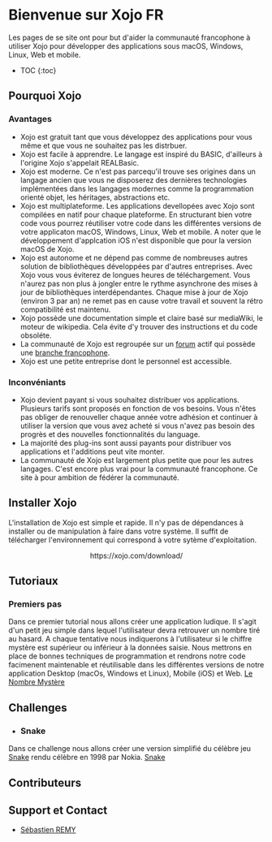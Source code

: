 # Bienvenue sur Xojo FR
Les pages de se site ont pour but d'aider la communauté francophone à utiliser Xojo pour développer des applications sous macOS, Windows, Linux, Web et mobile.
* TOC
{:toc}
## Pourquoi Xojo
### Avantages
* Xojo est gratuit tant que vous développez des applications pour vous même et que vous ne souhaitez pas les distrbuer. 
* Xojo est facile à apprendre. Le langage est inspiré du BASIC, d'ailleurs à l'origine Xojo s'appelait REALBasic.
* Xojo est moderne. Ce n'est pas parcequ'il trouve ses origines dans un langage ancien que vous ne disposerez des dernières technologies implémentées dans les langages modernes comme la programmation orienté objet, les héritages, abstractions etc.
* Xojo est multiplateforme. Les applications devellopées avec Xojo sont compilées en natif pour chaque plateforme. En structurant bien votre code vous pourrez réutiliser votre code dans les différentes versions de votre applicaton macOS, Windows, Linux, Web et mobile. A noter que le développement d'applcation iOS n'est disponible que pour la version macOS de Xojo.
* Xojo est autonome et ne dépend pas comme de nombreuses autres solution de bibliothèques développées par d'autres entreprises. Avec Xojo vous vous éviterez de longues heures de téléchargement. Vous n'aurez pas non plus à jongler entre le rythme asynchrone des mises à jour de bibliothèques interdépendantes. Chaque mise à jour de Xojo (environ 3 par an) ne remet pas en cause votre travail et souvent la rétro compatibilité est maintenu.
* Xojo possède une documentation simple et claire basé sur mediaWiki, le moteur de wikipedia. Cela évite d'y trouver des instructions et du code obsoléte.
* La communauté de Xojo est regroupée sur un [forum](https://forum.xojo.com) actif qui possède une [branche francophone](https://forum.xojo.com/c/international/francais/29).
* Xojo est une petite entreprise dont le personnel est accessible. 
### Inconvéniants
* Xojo devient payant si vous souhaitez distribuer vos applications. Plusieurs tarifs sont proposés en fonction de vos besoins. Vous n'êtes pas obliger de renouveller chaque année votre adhésion et continuer à utiliser la version que vous avez acheté si vous n'avez pas besoin des progrès et des nouvelles fonctionnalités du language.
* La majorité des plug-ins sont aussi payants pour distribuer vos applications et l'additions peut vite monter.
* La communauté de Xojo est largement plus petite que pour les autres langages. C'est encore plus vrai pour la communauté francophone. Ce site à pour ambition de fédérer la communauté. 
## Installer Xojo
L'installation de Xojo est simple et rapide. Il n'y pas de dépendances à installer ou de manipulation à faire dans votre système. Il suffit de télécharger l'environnement qui correspond à votre sytème d'exploitation.

<p align="center">
  https://xojo.com/download/
</p>

## Tutoriaux
### Premiers pas
Dans ce premier tutorial nous allons créer une application ludique. Il s'agit d'un petit jeu simple dans lequel l'utilisateur devra retrouver un nombre tiré au hasard. A chaque tentative nous indiquerons à l'utilisateur si le chiffre mystère est supérieur ou inférieur à la données saisie. Nous mettrons en place de bonnes techniques de programmation et rendrons notre code facimenent maintenable et réutilisable dans les différentes versions de notre application Desktop (macOs, Windows et Linux), Mobile (iOS) et Web.
[Le Nombre Mystère](/tutorial/NombreMystère.md)
## Challenges
* ### Snake
Dans ce challenge nous allons créer une version simplifié du célèbre jeu [Snake](https://fr.wikipedia.org/wiki/Snake_(genre_de_jeu_vidéo)) rendu célèbre en 1998 par Nokia.
[Snake](/challenge/Snake.md)
## Contributeurs
## Support et Contact
* [Sébastien REMY](https://github.com/Sebastien-Remy)
